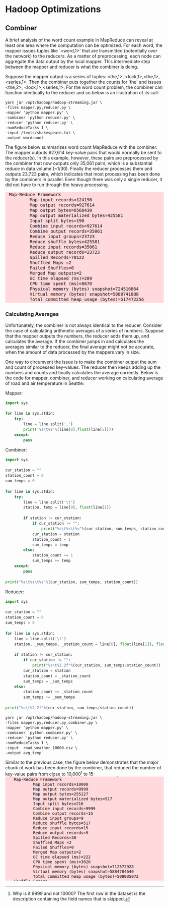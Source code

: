 # Hadoop Optimizations

## Combiner
A brief analysis of the word count example in MapReduce can reveal at least one area where the computation can be optimized. For each word, the mapper issues tuples like `<word,1>' that are transmitted (potentially over the network) to the reducers. As a matter of preprocessing, each node can aggregate the data output by the local mapper. This intermediate step between the mapper and reducer is what the combiner is doing. 

Suppose the mapper output is a series of tuples: <the,1>, <lock,1>,<the,1>,<series,1>. Then the combiner puts together the counts for 'the' and issues <the,2>, <lock,1>,<series,1>. For the word count problem, the combiner can function identically to the reducer and so below is an illustration of its call:

```console
yarn jar /opt/hadoop/hadoop-streaming.jar \
-files mapper.py,reducer.py \
-mapper 'python mapper.py' \
-combiner 'python reducer.py' \
-reducer 'python reducer.py' \
-numReduceTasks 1 \
-input /texts/shakespeare.txt \
-output wordcount
```

The figure below summarizes word count MapReduce with the combiner. The mapper outputs 927,614 key-value pairs that would normally be sent to the reducer(s). In this example, however, these pairs are preprocessed by the combiner that now outputs only 35,061 pairs, which is a substantial reduce in data volume (~1/30). Finally the reducer processes them and outputs 23,723 pairs, which indicates that most processing has been done by the combiners in parallel. Even though there was only a single reducer, it did not have to run through the heavy processing. 

![word_count_combiner](/images/figures/word_count_combiner.png)

### Calculating Averages
Unfortunately, the combiner is not always identical to the reducer. Consider the case of calculating arithmetic averages of a series of numbers. Suppose that the mapper outputs the numbers, the reducer adds them up, and calculates the average. If the combiner jumps in and calculates the averages similar to the reducer, the final average might not be accurate, when the amount of data processed by the mappers vary in size. 

One way to circumvent the issue is to make the combiner output the sum and count of processed key-values. The reducer then keeps adding up the numbers and counts and finally calculates the average correctly. Below is the code for mapper, combiner, and reducer working on calculating average of road and air temperature in Seattle:

Mapper:
```python
import sys

for line in sys.stdin:
    try:
        line = line.split(',')
        print('%s\t%s'%(line[0],float(line[5])))
    except:
        pass
```

Combiner:
```python
import sys

cur_station = ""
station_count = 0
sum_temps = 0

for line in sys.stdin:
    try:
        line = line.split('\t')
        station, temp = line[0], float(line[1])

        if station != cur_station:
            if cur_station != "":
                print("%s\t%s\t%s"%(cur_station, sum_temps, station_count))
            cur_station = station
            station_count = 1
            sum_temps = temp
        else:
            station_count += 1
            sum_temps += temp
    except:
        pass
        
print("%s\t%s\t%s"%(cur_station, sum_temps, station_count))
```

Reducer:
```python
import sys

cur_station = ""
station_count = 0
sum_temps = 0

for line in sys.stdin:
    line = line.split('\t')
    station, _sum_temps, _station_count = line[0], float(line[1]), float(line[2])
        
    if station != cur_station:
        if cur_station != "":
            print("%s\t%2.2f"%(cur_station, sum_temps/station_count))
        cur_station = station
        station_count = _station_count
        sum_temps = _sum_temps
    else:
        station_count += _station_count
        sum_temps += _sum_temps
        
print("%s\t%2.2f"%(cur_station, sum_temps/station_count))
```

```console
yarn jar /opt/hadoop/hadoop-streaming.jar \
-files mapper.py,reducer.py,combiner.py \
-mapper 'python mapper.py' \
-combiner 'python combiner.py' \
-reducer 'python reducer.py' \
-numReduceTasks 1 \
-input  road_weather_10000.csv \
-output avg_temp
```

Similar to the previous case, the figure below demonstrates that the major chunk of work has been done by the combiner, that reduced the number of key-value pairs from close to 10,000[^why_9999] to 15:
![word_count_combiner](/images/figures/temp_avg_combiner.png)

[^why_9999]: Why is it 9999 and not 10000? The first row in the dataset is the description containing the field names that is skipped. 

